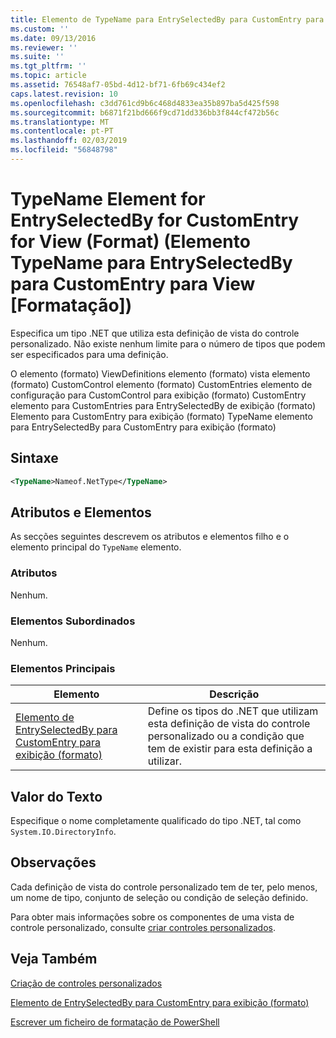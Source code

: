 ```yaml
---
title: Elemento de TypeName para EntrySelectedBy para CustomEntry para exibição (formato) | Documentos da Microsoft
ms.custom: ''
ms.date: 09/13/2016
ms.reviewer: ''
ms.suite: ''
ms.tgt_pltfrm: ''
ms.topic: article
ms.assetid: 76548af7-05bd-4d12-bf71-6fb69c434ef2
caps.latest.revision: 10
ms.openlocfilehash: c3dd761cd9b6c468d4833ea35b897ba5d425f598
ms.sourcegitcommit: b6871f21bd666f9cd71dd336bb3f844cf472b56c
ms.translationtype: MT
ms.contentlocale: pt-PT
ms.lasthandoff: 02/03/2019
ms.locfileid: "56848798"
---
```

# <a name="typename-element-for-entryselectedby-for-customentry-for-view-format"></a>TypeName Element for EntrySelectedBy for CustomEntry for View (Format) (Elemento TypeName para EntrySelectedBy para CustomEntry para View [Formatação])

Especifica um tipo .NET que utiliza esta definição de vista do controle personalizado. Não existe nenhum limite para o número de tipos que podem ser especificados para uma definição.

O elemento (formato) ViewDefinitions elemento (formato) vista elemento (formato) CustomControl elemento (formato) CustomEntries elemento de configuração para CustomControl para exibição (formato) CustomEntry elemento para CustomEntries para EntrySelectedBy de exibição (formato) Elemento para CustomEntry para exibição (formato) TypeName elemento para EntrySelectedBy para CustomEntry para exibição (formato)

## <a name="syntax"></a>Sintaxe

```xml
<TypeName>Nameof.NetType</TypeName>
```

## <a name="attributes-and-elements"></a>Atributos e Elementos

As secções seguintes descrevem os atributos e elementos filho e o elemento principal do `TypeName` elemento.

### <a name="attributes"></a>Atributos

Nenhum.

### <a name="child-elements"></a>Elementos Subordinados

Nenhum.

### <a name="parent-elements"></a>Elementos Principais

|Elemento|Descrição|
|-------------|-----------------|
|[Elemento de EntrySelectedBy para CustomEntry para exibição (formato)](./entryselectedby-element-for-customentry-for-customcontrol-for-view-format.md)|Define os tipos do .NET que utilizam esta definição de vista do controle personalizado ou a condição que tem de existir para esta definição a utilizar.|

## <a name="text-value"></a>Valor do Texto

Especifique o nome completamente qualificado do tipo .NET, tal como `System.IO.DirectoryInfo`.

## <a name="remarks"></a>Observações

Cada definição de vista do controle personalizado tem de ter, pelo menos, um nome de tipo, conjunto de seleção ou condição de seleção definido.

Para obter mais informações sobre os componentes de uma vista de controle personalizado, consulte [criar controles personalizados](./creating-custom-controls.md).

## <a name="see-also"></a>Veja Também

[Criação de controles personalizados](./creating-custom-controls.md)

[Elemento de EntrySelectedBy para CustomEntry para exibição (formato)](./entryselectedby-element-for-customentry-for-customcontrol-for-view-format.md)

[Escrever um ficheiro de formatação de PowerShell](./writing-a-powershell-formatting-file.md)
